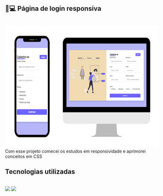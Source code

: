## 📱💻 Página de login responsiva 
<br>
<img src="https://github.com/Thaiis-Cortes/Login-page-responsive/blob/master/Img.jpg?raw=true"  height="400" width="800">
<br>
Com esse projeto comecei os estudos em responsividade e aprimorei conceitos em CSS

## Tecnologias utilizadas
<br>
<img src ="https://img.shields.io/badge/HTML5-E34F26?style=for-the-badge&logo=html5&logoColor=white">
<img src ="https://img.shields.io/badge/CSS3-1572B6?style=for-the-badge&logo=css3&logoColor=white">
